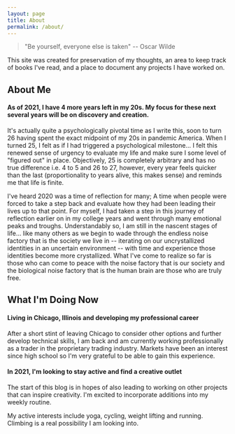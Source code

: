 ```yaml
---
layout: page
title: About
permalink: /about/
---
```

> "Be yourself, everyone else is taken" -- Oscar Wilde

This site was created for preservation of my thoughts, an area to keep track of books I've read, and a place to document any projects I have worked on.


## About Me

#### As of 2021, I have 4 more years left in my 20s. **My focus for these next several years will be on discovery and creation.**

It's actually quite a psychologically pivotal time as I write this, soon to turn 26 having spent the exact midpoint of my 20s in pandemic America. When I turned 25, I felt as if I had triggered a psychological milestone... I felt this renewed sense of urgency to evaluate my life and make sure I some level of "figured out" in place. Objectively, 25 is completely arbitrary and has no true difference i.e. 4 to 5 and 26 to 27, however, every year feels quicker than the last (proportionality to years alive, this makes sense) and reminds me that life is finite. 

I've heard 2020 was a time of reflection for many; A time when people were forced to take a step back and evaluate how they had been leading their lives up to that point. For myself, I had taken a step in this journey of reflection earlier on in my college years and went through many emotional peaks and troughs. Understandably so, I am still in the nascent stages of life... like many others as we begin to wade through the endless noise factory that is the society we live in -- iterating on our uncrystallized identities in an uncertain environment -- with time and experience those identities become more crystallized. What I've come to realize so far is those who can come to peace with the noise factory that is our society and the biological noise factory that is the human brain are those who are truly free.


## What I'm Doing Now

#### **Living in Chicago, Illinois and developing my professional career**

After a short stint of leaving Chicago to consider other options and further develop technical skills, I am back and am currently working professionally as a trader in the proprietary trading industry. Markets have been an interest since high school so I'm very grateful to be able to gain this experience.

#### **In 2021, I'm looking to stay active and find a creative outlet**

The start of this blog is in hopes of also leading to working on other projects that can inspire creativity. I'm excited to incorporate additions into my weekly routine.

My active interests include yoga, cycling, weight lifting and running. Climbing is a real possibility I am looking into.